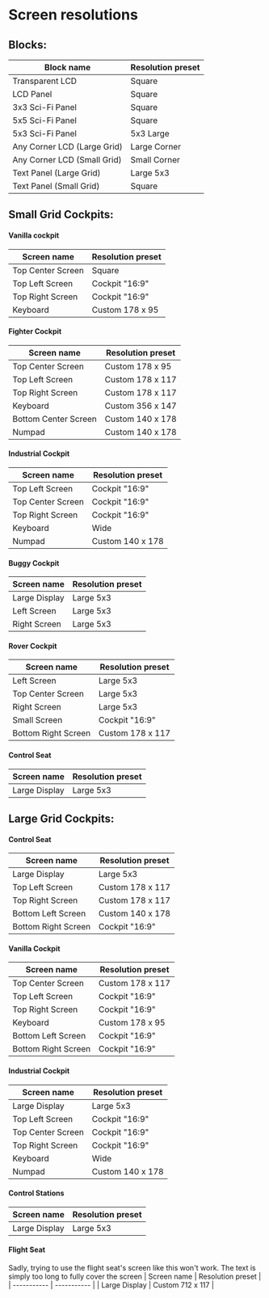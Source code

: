 
# Screen resolutions

## Blocks:
| Block name   | Resolution preset |
| ----------- | ----------- |
| Transparent LCD | Square |
| LCD Panel | Square |
| 3x3 Sci-Fi Panel | Square |
| 5x5 Sci-Fi Panel | Square |
| 5x3 Sci-Fi Panel | 5x3 Large |
| Any Corner LCD (Large Grid) | Large Corner |
| Any Corner LCD (Small Grid) | Small Corner |
| Text Panel (Large Grid) | Large 5x3 |
| Text Panel (Small Grid) | Square |


## Small Grid Cockpits:
#### Vanilla cockpit
| Screen name    | Resolution preset |
| ----------- | ----------- |
| Top Center Screen| Square |
| Top Left Screen   | Cockpit "16:9"|
| Top Right Screen | Cockpit "16:9" |
| Keyboard | Custom 178 x 95 |

#### Fighter Cockpit
| Screen name | Resolution preset |
| ----------- | ----------- |
| Top Center Screen | Custom 178 x 95 |
| Top Left Screen | Custom 178 x 117 |
| Top Right Screen | Custom 178 x 117 |
| Keyboard | Custom 356 x 147 |
| Bottom Center Screen | Custom 140 x 178 | 
| Numpad | Custom 140 x 178 | 

#### Industrial Cockpit
| Screen name | Resolution preset |
| ----------- | ----------- |
| Top Left Screen | Cockpit "16:9" |
| Top Center Screen | Cockpit "16:9" |
| Top Right Screen | Cockpit "16:9" |
| Keyboard | Wide |
| Numpad | Custom 140 x 178 | 

#### Buggy Cockpit
| Screen name | Resolution preset |
| ----------- | ----------- |
| Large Display | Large 5x3  |
| Left Screen | Large 5x3  |
| Right Screen | Large 5x3  |

#### Rover Cockpit
| Screen name | Resolution preset |
| ----------- | ----------- |
| Left Screen | Large 5x3 |
| Top Center Screen | Large 5x3  |
| Right Screen | Large 5x3  |
| Small Screen | Cockpit "16:9" |
| Bottom Right Screen | Custom 178 x 117 |

#### Control Seat
| Screen name | Resolution preset |
| ----------- | ----------- |
| Large Display | Large 5x3 |

## Large Grid Cockpits:

#### Control Seat
| Screen name | Resolution preset |
| ----------- | ----------- |
| Large Display | Large 5x3 |
| Top Left Screen | Custom 178 x 117 |
| Top Right Screen | Custom 178 x 117 |
| Bottom Left Screen | Custom 140 x 178 | 
| Bottom Right Screen | Cockpit "16:9" |

#### Vanilla Cockpit
| Screen name | Resolution preset |
| ----------- | ----------- |
| Top Center Screen | Custom 178 x 117 |
| Top Left Screen | Cockpit "16:9" |
| Top Right Screen | Cockpit "16:9" |
| Keyboard | Custom 178 x 95 |
| Bottom Left Screen | Cockpit "16:9" |
| Bottom Right Screen | Cockpit "16:9" |

#### Industrial Cockpit
| Screen name | Resolution preset |
| ----------- | ----------- |
| Large Display | Large 5x3 |
| Top Left Screen | Cockpit "16:9" |
| Top Center Screen | Cockpit "16:9" |
| Top Right Screen | Cockpit "16:9" |
| Keyboard | Wide |
| Numpad | Custom 140 x 178 | 

#### Control Stations
| Screen name | Resolution preset |
| ----------- | ----------- |
| Large Display | Large 5x3 |

#### Flight Seat
Sadly, trying to use the flight seat's screen like this won't work.
The text is simply too long to fully cover the screen
| Screen name | Resolution preset |
| ----------- | ----------- |
| Large Display | Custom 712 x 117 |

